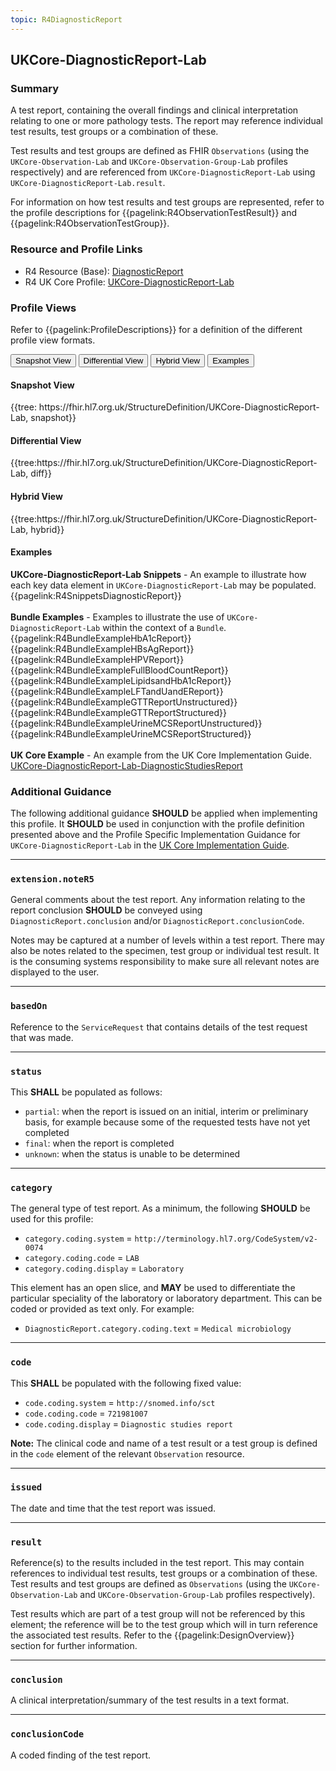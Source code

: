 ```yaml
---
topic: R4DiagnosticReport
---
```

## UKCore-DiagnosticReport-Lab

### Summary
A test report, containing the overall findings and clinical interpretation relating to one or more pathology tests. The report may reference individual test results, test groups or a combination of these.

Test results and test groups are defined as FHIR `Observations` (using the `UKCore-Observation-Lab` and `UKCore-Observation-Group-Lab` profiles respectively) and are referenced from `UKCore-DiagnosticReport-Lab` using `UKCore-DiagnosticReport-Lab.result`.

For information on how test results and test groups are represented, refer to the profile descriptions for {{pagelink:R4ObservationTestResult}} and {{pagelink:R4ObservationTestGroup}}. 

### Resource and Profile Links
* R4 Resource (Base): [DiagnosticReport](https://hl7.org/fhir/R4/diagnosticreport.html)
* R4 UK Core Profile: [UKCore-DiagnosticReport-Lab](https://simplifier.net/guide/uk-core-implementation-guide-stu2/home/profilesandextensions/profile-ukcore-diagnosticreport-lab?current)

### Profile Views
Refer to {{pagelink:ProfileDescriptions}} for a definition of the different profile view formats.
<div class="tab fhirTree">
    <button class="tablinks active" onclick="openTab(event, 'Snapshot View')">Snapshot View</button>
    <button class="tablinks" onclick="openTab(event, 'Differential View')">Differential View</button>
    <button class="tablinks" onclick="openTab(event, 'Hybrid View')">Hybrid View</button>
    <button class="tablinks" onclick="openTab(event, 'Examples')">Examples</button>
</div>

<div id="Snapshot View" class="tabcontent" style="display:block">
    <h4>Snapshot View</h4>
    {{tree: https://fhir.hl7.org.uk/StructureDefinition/UKCore-DiagnosticReport-Lab, snapshot}}
</div>

<div id="Differential View" class="tabcontent"></h4>
    <h4>Differential View</h4>
    {{tree:https://fhir.hl7.org.uk/StructureDefinition/UKCore-DiagnosticReport-Lab, diff}}
</div>

<div id="Hybrid View" class="tabcontent">
    <h4>Hybrid View</h4>
    {{tree:https://fhir.hl7.org.uk/StructureDefinition/UKCore-DiagnosticReport-Lab, hybrid}}
</div>

<div id="Examples" class="tabcontent">
    <h4>Examples</h4>
    <b>UKCore-DiagnosticReport-Lab Snippets</b> - An example to illustrate how each key data element in <code>UKCore-DiagnosticReport-Lab</code> may be populated.<br>{{pagelink:R4SnippetsDiagnosticReport}}<br><br>
    <b>Bundle Examples</b> - Examples to illustrate the use of <code>UKCore-DiagnosticReport-Lab</code> within the context of a <code>Bundle</code>.<br>{{pagelink:R4BundleExampleHbA1cReport}}<br>{{pagelink:R4BundleExampleHBsAgReport}}<br>{{pagelink:R4BundleExampleHPVReport}}<br>{{pagelink:R4BundleExampleFullBloodCountReport}}<br>{{pagelink:R4BundleExampleLipidsandHbA1cReport}}<br>{{pagelink:R4BundleExampleLFTandUandEReport}}<br>{{pagelink:R4BundleExampleGTTReportUnstructured}}<br>{{pagelink:R4BundleExampleGTTReportStructured}}<br>{{pagelink:R4BundleExampleUrineMCSReportUnstructured}}<br>{{pagelink:R4BundleExampleUrineMCSReportStructured}}<br><br>
    <b>UK Core Example</b> - An example from the UK Core Implementation Guide.<br>
    <a href="https://simplifier.net/guide/uk-core-implementation-guide-stu2/home/examples/examplesindex/Example-UKCore-DiagnosticReport-Lab-DiagnosticStudiesReport?current">UKCore-DiagnosticReport-Lab-DiagnosticStudiesReport</a><br>
</div>

### Additional Guidance
The following additional guidance **SHOULD** be applied when implementing this profile. It **SHOULD** be used in conjunction with the profile definition presented above and the Profile Specific Implementation Guidance for `UKCore-DiagnosticReport-Lab` in the [UK Core Implementation Guide](https://simplifier.net/guide/uk-core-implementation-guide-stu2/home/profilesandextensions/profile-ukcore-diagnosticreport-lab?current).

---

### `extension.noteR5`
General comments about the test report. Any information relating to the report conclusion **SHOULD** be conveyed using `DiagnosticReport.conclusion` and/or `DiagnosticReport.conclusionCode`.

Notes may be captured at a number of levels within a test report. There may also be notes related to the specimen, test group or individual test result. It is the consuming systems responsibility to make sure all relevant notes are displayed to the user.

---

### `basedOn`
Reference to the `ServiceRequest` that contains details of the test request that was made.

---

### `status`
This **SHALL** be populated as follows: 
* `partial`: when the report is issued on an initial, interim or preliminary basis, for example because some of the requested tests have not yet completed
* `final`: when the report is completed
* `unknown`: when the status is unable to be determined

---

### `category`
The general type of test report. As a minimum, the following **SHOULD** be used for this profile:

* `category.coding.system` = `http://terminology.hl7.org/CodeSystem/v2-0074`
* `category.coding.code` = `LAB`
* `category.coding.display` = `Laboratory`

This element has an open slice, and **MAY** be used to differentiate the particular speciality of the laboratory or laboratory department. This can be coded or provided as text only. For example:

* `DiagnosticReport.category.coding.text` = `Medical microbiology`

---

### `code`
This **SHALL** be populated with the following fixed value:

* `code.coding.system` = `http://snomed.info/sct`
* `code.coding.code` = `721981007`
* `code.coding.display` = `Diagnostic studies report`

**Note:** The clinical code and name of a test result or a test group is defined in the `code` element of the relevant `Observation` resource.

---

### `issued`
The date and time that the test report was issued.

---

### `result`
Reference(s) to the results included in the test report. This may contain references to individual test results, test groups or a combination of these. Test results and test groups are defined as `Observations` (using the `UKCore-Observation-Lab` and `UKCore-Observation-Group-Lab` profiles respectively).

Test results which are part of a test group will not be referenced by this element; the reference will be to the test group which will in turn reference the associated test results. Refer to the {{pagelink:DesignOverview}} section for further information.

---

### `conclusion`
A clinical interpretation/summary of the test results in a text format.

---

### `conclusionCode`
A coded finding of the test report.
